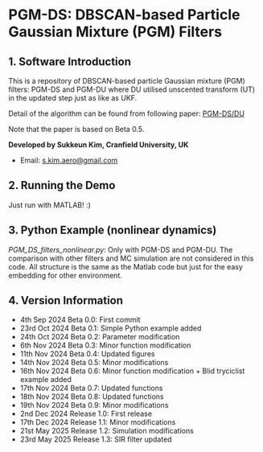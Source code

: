 # PGM-DS: DBSCAN-based Particle Gaussian Mixture (PGM) Filters

## 1. Software Introduction

This is a repository of DBSCAN-based particle Gaussian mixture (PGM) filters: PGM-DS and PGM-DU where DU utilised unscented transform (UT) in the updated step just as like as UKF.

Detail of the algorithm can be found from following paper:
[PGM-DS/DU](https://papers.ssrn.com/sol3/papers.cfm?abstract_id=5158079)

Note that the paper is based on Beta 0.5.


**Developed by Sukkeun Kim, Cranfield University, UK**
* Email: <s.kim.aero@gmail.com>


## 2. Running the Demo

Just run with MATLAB! :)

## 3. Python Example (nonlinear dynamics)

*PGM_DS_filters_nonlinear.py*: Only with PGM-DS and PGM-DU. The comparison with other filters and MC simulation are not considered in this code. All structure is the same as the Matlab code but just for the easy embedding for other environment.

## 4. Version Information

* 4th Sep 2024 Beta 0.0: First commit
* 23rd Oct 2024 Beta 0.1: Simple Python example added
* 24th Oct 2024 Beta 0.2: Parameter modification
* 6th  Nov 2024 Beta 0.3: Minor function modification
* 11th Nov 2024 Beta 0.4: Updated figures
* 14th Nov 2024 Beta 0.5: Minor modifications
* 16th Nov 2024 Beta 0.6: Minor function modification + Blid tryciclist example added
* 17th Nov 2024 Beta 0.7: Updated functions
* 18th Nov 2024 Beta 0.8: Updated functions
* 19th Nov 2024 Beta 0.9: Minor modifications
* 2nd  Dec 2024 Release 1.0: First release
* 17th Dec 2024 Release 1.1: Minor modifications
* 21st May 2025 Release 1.2: Simulation modifications
* 23rd May 2025 Release 1.3: SIR filter updated